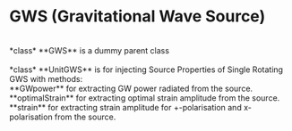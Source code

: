 # GWS (Gravitational Wave Source)
<br />
*class* **GWS** is a dummy parent class <br />
<br />
*class* **UnitGWS** is for injecting Source Properties of Single Rotating GWS with methods: <br />
**GWpower** for extracting GW power radiated from the source. <br />
**optimalStrain** for extracting optimal strain amplitude from the source. <br />
**strain** for extracting strain amplitude for +-polarisation and x-polarisation from the source. <br />
